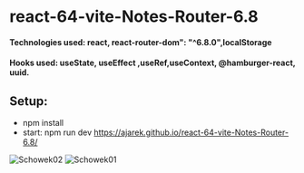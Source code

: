# react-64-vite-Notes-Router-6.8
#### Technologies used: react, react-router-dom": "^6.8.0",localStorage
#### Hooks used: useState,  useEffect ,useRef,useContext, @hamburger-react, uuid.
## Setup:
* npm install
* start: npm run dev
https://ajarek.github.io/react-64-vite-Notes-Router-6.8/


![Schowek02](https://user-images.githubusercontent.com/61388692/224853871-7fdcd98e-c0be-47f4-b74d-bd43cabe0289.png)
![Schowek01](https://user-images.githubusercontent.com/61388692/224853906-39569537-1a0a-4b21-96c8-e8810eec184d.png)
